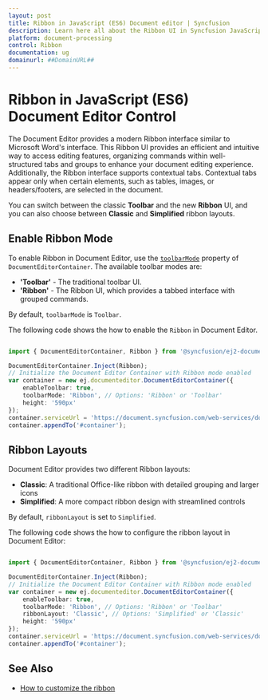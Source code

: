 ```yaml
---
layout: post
title: Ribbon in JavaScript (ES6) Document editor | Syncfusion
description: Learn here all about the Ribbon UI in Syncfusion JavaScript (ES6) Document editor control, how to switch between Ribbon and Toolbar modes.
platform: document-processing
control: Ribbon
documentation: ug
domainurl: ##DomainURL##
---
```


# Ribbon in JavaScript (ES6) Document Editor Control

The Document Editor provides a modern Ribbon interface similar to Microsoft Word's interface. This Ribbon UI provides an efficient and intuitive way to access editing features, organizing commands within well-structured tabs and groups to enhance your document editing experience. Additionally, the Ribbon interface supports contextual tabs. Contextual tabs appear only when certain elements, such as tables, images, or headers/footers, are selected in the document.

You can switch between the classic **Toolbar** and the new **Ribbon** UI, and you can also choose between **Classic** and **Simplified** ribbon layouts.

## Enable Ribbon Mode

To enable Ribbon in Document Editor, use the [`toolbarMode`](https://ej2.syncfusion.com/documentation/api/document-editor-container#toolbarmode) property of `DocumentEditorContainer`. The available toolbar modes are:

- **'Toolbar'** - The traditional toolbar UI.
- **'Ribbon'** - The Ribbon UI, which provides a tabbed interface with grouped commands.

By default, `toolbarMode` is `Toolbar`.

The following code shows the how to enable the `Ribbon` in Document Editor.

```ts

import { DocumentEditorContainer, Ribbon } from '@syncfusion/ej2-documenteditor';

DocumentEditorContainer.Inject(Ribbon);
// Initialize the Document Editor Container with Ribbon mode enabled
var container = new ej.documenteditor.DocumentEditorContainer({
    enableToolbar: true,
    toolbarMode: 'Ribbon', // Options: 'Ribbon' or 'Toolbar'
    height: '590px'
});
container.serviceUrl = 'https://document.syncfusion.com/web-services/docx-editor/api/documenteditor/';
container.appendTo('#container');
```

## Ribbon Layouts

Document Editor provides two different Ribbon layouts:

- **Classic**: A traditional Office-like ribbon with detailed grouping and larger icons
- **Simplified**: A more compact ribbon design with streamlined controls

By default, `ribbonLayout` is set to `Simplified`. 

The following code shows the how to configure the ribbon layout in Document Editor:

```ts

import { DocumentEditorContainer, Ribbon } from '@syncfusion/ej2-documenteditor';

DocumentEditorContainer.Inject(Ribbon);
// Initialize the Document Editor Container with Ribbon mode enabled
var container = new ej.documenteditor.DocumentEditorContainer({
    enableToolbar: true,
    toolbarMode: 'Ribbon', // Options: 'Ribbon' or 'Toolbar'
    ribbonLayout: 'Classic', // Options: 'Simplified' or 'Classic'
    height: '590px'
});
container.serviceUrl = 'https://document.syncfusion.com/web-services/docx-editor/api/documenteditor/';
container.appendTo('#container');
```

## See Also

* [How to customize the ribbon](./how-to/customize-ribbon)